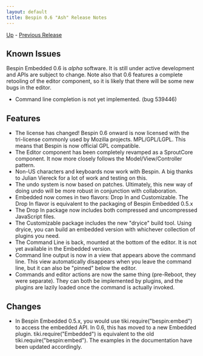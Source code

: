 ```yaml
---
layout: default
title: Bespin 0.6 "Ash" Release Notes
---
```


[Up](index.html) - [Previous Release](notes051.html)

Known Issues
------------

Bespin Embedded 0.6 is *alpha* software. It is still under active development
and APIs are subject to change. Note also that 0.6 features a complete retooling
of the editor component, so it is likely that there will be some new bugs
in the editor.

* Command line completion is not yet implemented. (bug 539446)

Features
--------

* The license has changed! Bespin 0.6 onward is now licensed with the
  tri-license commonly used by Mozilla projects. MPL/GPL/LGPL. This means
  that Bespin is now official GPL compatible.
* The Editor component has been completely revamped as a SproutCore component.
  It now more closely follows the Model/View/Controller pattern.
* Non-US characters and keyboards now work with Bespin. A big thanks to Julian
  Viereck for a lot of work and testing on this.
* The undo system is now based on patches. Ultimately, this new way of
  doing undo will be more robust in conjunction with collaboration.
* Embedded now comes in two flavors: Drop In and Customizable. The Drop In 
  flavor is equivalent to the packaging of Bespin Embedded 0.5.x
* The Drop In package now includes both compressed and uncompressed JavaScript
  files.
* The Customizable package includes the new "dryice" build tool. Using dryice,
  you can build an embedded version with whichever collection of plugins you
  need.
* The Command Line is back, mounted at the bottom of the editor. It is not
  yet available in the Embedded version.
* Command line output is now in a view that appears above the command line.
  This view automatically disappears when you leave the command line, but it
  can also be "pinned" below the editor.
* Commands and editor actions are now the same thing (pre-Reboot, they were
  separate). They can both be implemented by plugins, and the plugins are
  lazily loaded once the command is actually invoked.

Changes
-------

* In Bespin Embedded 0.5.x, you would use tiki.require("bespin:embed") to
  access the embedded API. In 0.6, this has moved to a new Embedded plugin.
  tiki.require("Embedded") is equivalent to the old 
  tiki.require("bespin:embed"). The examples in the documentation have been
  updated accordingly.
